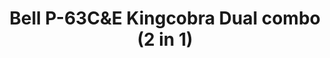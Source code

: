 ---
layout: product
title: "Bell P-63C&E Kingcobra Dual combo (2 in 1)"
price: "3900" 
desc: "1/72 Maketa"
img_path: "/assets/img/DORAW7201D.webp"
brand: "N/A"
available: false
special_offer: false
new: false
soon: false
cat: "010000"
subcat: "012000"
subsubcat: "0N/A"
sifra: "DORAW7201D"
popular: false
---